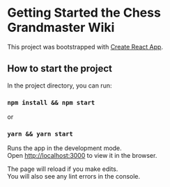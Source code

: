 # Getting Started the Chess Grandmaster Wiki

This project was bootstrapped with [Create React App](https://github.com/facebook/create-react-app).

## How to start the project

In the project directory, you can run:

### `npm install && npm start`

or

### `yarn && yarn start`

Runs the app in the development mode.\
Open [http://localhost:3000](http://localhost:3000) to view it in the browser.

The page will reload if you make edits.\
You will also see any lint errors in the console.